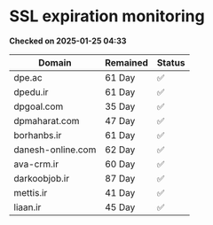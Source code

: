 # SSL expiration monitoring

**Checked on 2025-01-25 04:33**

| Domain | Remained | Status       |
|--------|----------|--------------|
| dpe.ac     | 61 Day   | ✅ |
| dpedu.ir     | 61 Day   | ✅ |
| dpgoal.com     | 35 Day   | ✅ |
| dpmaharat.com     | 47 Day   | ✅ |
| borhanbs.ir     | 61 Day   | ✅ |
| danesh-online.com     | 62 Day   | ✅ |
| ava-crm.ir     | 60 Day   | ✅ |
| darkoobjob.ir     | 87 Day   | ✅ |
| mettis.ir     | 41 Day   | ✅ |
| liaan.ir     | 45 Day   | ✅ |
